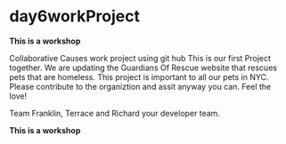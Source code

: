 # day6workProject

****This is a workshop****

Collaborative Causes work project using git hub
This is our first Project together. We are updating the Guardians Of Rescue website that rescues pets that are homeless. This project is important
to all our pets in NYC. Please contribute to the organiztion and assit anyway you can. Feel the love!

Team Franklin, Terrace and Richard your developer team.

****This is a workshop****
